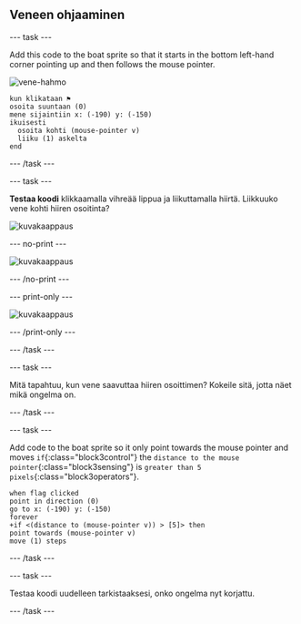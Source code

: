 ## Veneen ohjaaminen

\--- task \---

Add this code to the boat sprite so that it starts in the bottom left-hand corner pointing up and then follows the mouse pointer.

![vene-hahmo](images/boat_resize.png)

```blocks3
kun klikataan ⚑
osoita suuntaan (0)
mene sijaintiin x: (-190) y: (-150)
ikuisesti 
  osoita kohti (mouse-pointer v)
  liiku (1) askelta
end
```

\--- /task \---

\--- task \---

**Testaa koodi** klikkaamalla vihreää lippua ja liikuttamalla hiirtä. Liikkuuko vene kohti hiiren osoitinta?

![kuvakaappaus](images/boat-mouse.png)

\--- no-print \---

![kuvakaappaus](images/boat-pointer-test-anim.gif)

\--- /no-print \---

\--- print-only \---

![kuvakaappaus](images/boat-pointer-test-anim.png)

\--- /print-only \---

\--- /task \---

\--- task \---

Mitä tapahtuu, kun vene saavuttaa hiiren osoittimen? Kokeile sitä, jotta näet mikä ongelma on.

\--- /task \---

\--- task \---

Add code to the boat sprite so it only point towards the mouse pointer and moves `if`{:class="block3control"} the `distance to the mouse pointer`{:class="block3sensing"} is `greater than 5 pixels`{:class="block3operators"}.

```blocks3
when flag clicked
point in direction (0)
go to x: (-190) y: (-150)
forever
+if <(distance to (mouse-pointer v)) > [5]> then
point towards (mouse-pointer v)
move (1) steps
```

\--- /task \---

\--- task \---

Testaa koodi uudelleen tarkistaaksesi, onko ongelma nyt korjattu.

\--- /task \---